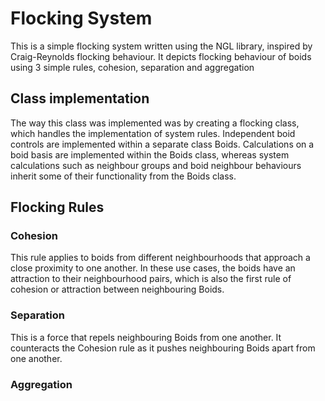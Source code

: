 # Flocking System
This is a simple flocking system written using the NGL library, inspired by Craig-Reynolds flocking
behaviour. It depicts flocking behaviour of boids using 3 simple rules, cohesion, separation and
aggregation

## Class implementation
The way this class was implemented was by creating a flocking class, which handles the implementation
of system rules. Independent boid controls are implemented within a separate class Boids. Calculations
on a boid basis are implemented within the Boids class, whereas system calculations such as neighbour
groups and boid neighbour behaviours inherit some of their functionality from the Boids class.

## Flocking Rules

### Cohesion
This rule applies to boids from different neighbourhoods that approach a close proximity to one another.
In these use cases, the boids have an attraction to their neighbourhood pairs, which is also the first
rule of cohesion or attraction between neighbouring Boids.

### Separation
This is a force that repels neighbouring Boids from one another. It counteracts the Cohesion rule as it
pushes neighbouring Boids apart from one another.

### Aggregation
